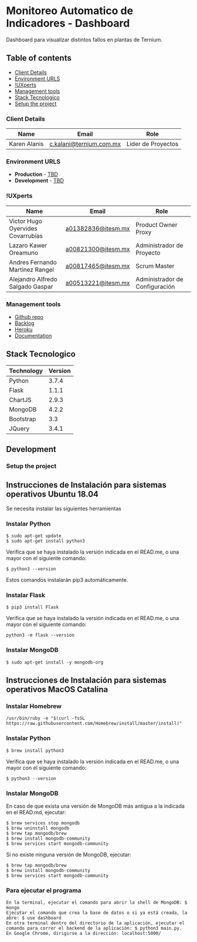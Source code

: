 # Monitoreo Automatico de Indicadores - Dashboard 

Dashboard para visualizar distintos fallos en plantas de Ternium.

## Table of contents

* [Client Details](#client-details)
* [Environment URLS](#environment-urls)
* [!UXperts](#team)
* [Management tools](#management-tools)
* [Stack Tecnologico](#stack)
* [Setup the project](#setup-the-project)


### Client Details

| Name               | Email             | Role |
| ------------------ | ----------------- | ---- |
| Karen Alanis | c.kalani@ternium.com.mx |  Lider de Proyectos  |


### Environment URLS

* **Production** - [TBD](TBD)
* **Development** - [TBD](TBD)

### !UXperts

| Name           | Email             | Role        |
| -------------- | ----------------- | ----------- |
| Victor Hugo Oyervides Covarrubias | a01382836@itesm.mx | Product Owner Proxy |
| Lazaro Kawer Oreamuno | a00821300@itesm.mx | Administrador de Proyecto |
| Andres Fernando Martinez Rangel | a00817465@itesm.mx | Scrum Master |
| Alejandro Alfredo Salgado Gaspar | a00513221@itesm.mx | Administrador de Configuración |

### Management tools

* [Github repo](https://github.com/ProyectoIntegrador2018/dashboard)
* [Backlog](https://github.com/ProyectoIntegrador2018/dashboard/issues)
* [Heroku](https://crowdfront-staging.herokuapp.com/)
* [Documentation](https://drive.com)

## Stack Tecnologico

| Technology               | Version     | 
| ------------------ | ----------------- | 
| Python | 3.7.4 |    
| Flask | 1.1.1 | 
| ChartJS | 2.9.3 | 
| MongoDB | 4.2.2 | 
| Bootstrap | 3.3 | 
| JQuery | 3.4.1 | 

## Development

### Setup the project

## Instrucciones de Instalación para sistemas operativos Ubuntu 18.04

Se necesita instalar las siguientes herramientas

### Instalar Python


```
$ sudo apt-get update
$ sudo apt-get install python3
```

Verifica que se haya instalado la versión indicada en el READ.me, o una mayor con el siguiente comando:

```
$ python3 --version
```

Estos comandos instalarán pip3 automáticamente.

### Instalar Flask

```
$ pip3 install Flask
```

Verifica que se haya instalado la versión indicada en el READ.me, o una mayor con el siguiente comando:

```
python3 -m flask --version
```

### Instalar MongoDB

```
$ sudo apt-get install -y mongodb-org
```

## Instrucciones de Instalación para sistemas operativos MacOS Catalina

### Instalar Homebrew

```
/usr/bin/ruby -e "$(curl -fsSL https://raw.githubusercontent.com/Homebrew/install/master/install)"
```

### Instalar Python

```
$ brew install python3
```

Verifica que se haya instalado la versión indicada en el READ.me, o una mayor con el siguiente comando:

```
$ python3 --version
```

### Instalar MongoDB

En caso de que exista una versión de MongoDB más antigua a la indicada en el READ.md, ejecutar:

```
$ brew services stop mongodb
$ brew uninstall mongodb
$ brew tap mongodb/brew
$ brew install mongodb-community
$ brew services start mongodb-community
```

Si no existe ninguna versión de MongoDB, ejecutar:

```
$ brew tap mongodb/brew
$ brew install mongodb-community
$ brew services start mongodb-community
```

### Para ejecutar el programa

```
En la terminal, ejecutar el comando para abrir la shell de MongoDB: $ mongo 
Ejecutar el comando que crea la base de datos o si ya está creada, la abre: $ use dashboard
En otra terminal dentro del directorio de la aplicación, ejecutar el comando para correr el backend de la aplicación: $ python3 main.py.
En Google Chrome, dirigirse a la dirección: localhost:5000/ 
```